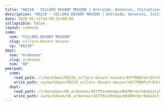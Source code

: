 ```yaml
---
title: "08210 - VILLERS DEVANT MOUZON | Entraide, Annonces, Initiatives"
description: "08210 - VILLERS DEVANT MOUZON | Entraide, Annonces, Initiatives"
date: 2020-01-11T14:09:21+09:00
collapsible: false
layout: commune
comm:
  nom: "VILLERS DEVANT MOUZON"
  slug: villers-devant-mouzon
  cp: "08210"
dept:
  nom: "Ardennes"
  slug: ardennes
  num: "08"
peerpad:
  comm:
    read_path: /r/markdown/08210_villers-devant-mouzon/4XTTM8WfaYrEUrFnSKgDFfrvoeKShQYhiPAvPTe8m5DtJpf7K
    write_path: /w/markdown/08210_villers-devant-mouzon/4XTTM8WfaYrEUrFnSKgDFfrvoeKShQYhiPAvPTe8m5DtJpf7K-K3TgUBnWYkERmtqjkm2zhpxgRwBxKfJkuDXhhyb8jsLqd23xCDDYFSQRPLUQGQ8USgBV9RFffYyXkV2A91mCD5WFHY1LUmAwv7DCGVF8MYdXq2FWsK96cygFizWCj21mLshqa8qB
  dept:
    read_path: /r/markdown/08_ardennes/4XTTM3vUKm4qxzWbEMHr4zr6AsU2stjkKdsaY9uMbmhXjv9QM
    write_path: /w/markdown/08_ardennes/4XTTM3vUKm4qxzWbEMHr4zr6AsU2stjkKdsaY9uMbmhXjv9QM-K3TgUMB9u4JvtZdFBPfBexH6pGeKJREiRZLakfAxGDqg6fgd1ib6XHxM9tkwaYxqJV2qNTbboL5jGpTS7re5rUf5cB5fLzdnicM4aJkF5ZXmkvCRXEh5XT7432iWRZFby5MMVbKP
---
```


